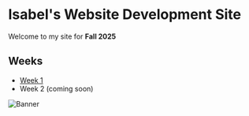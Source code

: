 # Isabel's Website Development Site

Welcome to my site for **Fall 2025** 

## Weeks
- [Week 1](https://isabel-hague.github.io/week1/index.html)  
- Week 2 (coming soon)

![Banner](images/Tezza-3646.jpg)
